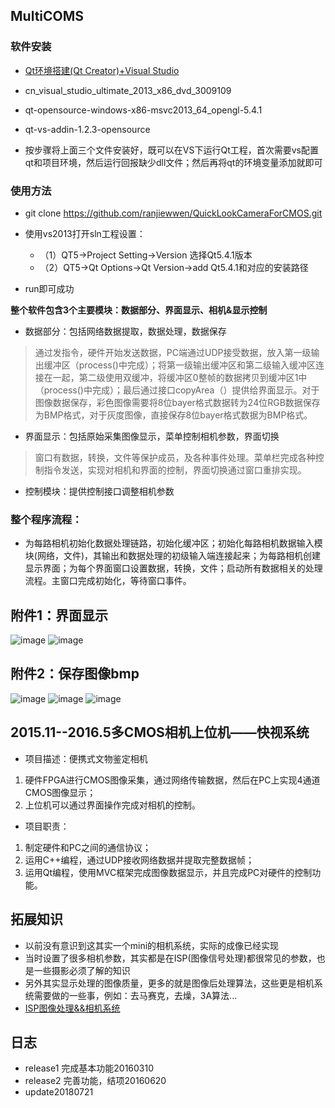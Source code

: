 ## MultiCOMS

### 软件安装

- [Qt环境搭建(Qt Creator)+Visual Studio](http://www.cnblogs.com/ranjiewen/p/5318768.html)
- cn_visual_studio_ultimate_2013_x86_dvd_3009109
- qt-opensource-windows-x86-msvc2013_64_opengl-5.4.1
- qt-vs-addin-1.2.3-opensource

- 按步骤将上面三个文件安装好，既可以在VS下运行Qt工程，首次需要vs配置qt和项目环境，然后运行回报缺少dll文件；然后再将qt的环境变量添加就即可

### 使用方法

- git clone https://github.com/ranjiewwen/QuickLookCameraForCMOS.git

- 使用vs2013打开sln工程设置：
     
     - （1）QT5->Project Setting->Version 选择Qt5.4.1版本
     - （2）QT5->Qt Options->Qt Version->add Qt5.4.1和对应的安装路径
- run即可成功 


**整个软件包含3个主要模块：数据部分、界面显示、相机&显示控制**
- 数据部分：包括网络数据提取，数据处理，数据保存    
 > 通过发指令，硬件开始发送数据，PC端通过UDP接受数据，放入第一级输出缓冲区（process()中完成）；将第一级输出缓冲区和第二级输入缓冲区连接在一起，第二级使用双缓冲，将缓冲区0整帧的数据拷贝到缓冲区1中（process()中完成）；最后通过接口copyArea（）提供给界面显示。对于图像数据保存，彩色图像需要将8位bayer格式数据转为24位RGB数据保存为BMP格式，对于灰度图像，直接保存8位bayer格式数据为BMP格式。
   
   - 界面显示：包括原始采集图像显示，菜单控制相机参数，界面切换   
   >窗口有数据，转换，文件等保护成员，及各种事件处理。菜单栏完成各种控制指令发送，实现对相机和界面的控制，界面切换通过窗口重排实现。
   
   - 控制模块：提供控制接口调整相机参数

### 整个程序流程： 
   - 为每路相机初始化数据处理链路，初始化缓冲区；初始化每路相机数据输入模块(网络，文件)，其输出和数据处理的初级输入端连接起来；为每路相机创建显示界面；为每个界面窗口设置数据，转换，文件；启动所有数据相关的处理流程。主窗口完成初始化，等待窗口事件。


## 附件1：界面显示
 ![image](https://github.com/ranjiewwen/MultiCOMS/blob/master/界面1.png)
 ![image](https://github.com/ranjiewwen/MultiCOMS/blob/master/界面2.png)
## 附件2：保存图像bmp
   ![image](https://github.com/ranjiewwen/MultiCOMS/blob/master/save.bmp)
   ![image](https://github.com/ranjiewwen/MultiCOMS/blob/master/saveToRGB.bmp)
   ![image](https://github.com/ranjiewwen/MultiCOMS/blob/master/other.bmp)
        
##  2015.11--2016.5多CMOS相机上位机——快视系统
- 项目描述：便携式文物鉴定相机

> 
1. 硬件FPGA进行CMOS图像采集，通过网络传输数据，然后在PC上实现4通道CMOS图像显示；
2. 上位机可以通过界面操作完成对相机的控制。

- 项目职责：

> 
1. 制定硬件和PC之间的通信协议；
2. 运用C++编程，通过UDP接收网络数据并提取完整数据帧；
3. 运用Qt编程，使用MVC框架完成图像数据显示，并且完成PC对硬件的控制功能。

## 拓展知识

- 以前没有意识到这其实一个mini的相机系统，实际的成像已经实现
- 当时设置了很多相机参数，其实都是在ISP(图像信号处理)都很常见的参数，也是一些摄影必须了解的知识
- 另外其实显示处理的图像质量，更多的就是图像后处理算法，这些更是相机系统需要做的一些事，例如：去马赛克，去燥，3A算法...
- [ ISP图像处理&&相机系统](https://www.cnblogs.com/ranjiewen/p/9339953.html)

## 日志

- release1 完成基本功能20160310
- release2 完善功能，结项20160620
- update20180721

